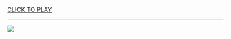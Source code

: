 
<a href="https://premium76.site?title=crazy_flips_3d_unblocked_games&ref=13M">CLICK TO PLAY</a></h3>
<hr>

<a href="https://premium76.site?title=crazy_flips_3d_unblocked_games&ref=13M"><img src="https://clearcache.store/games.png"></a>


